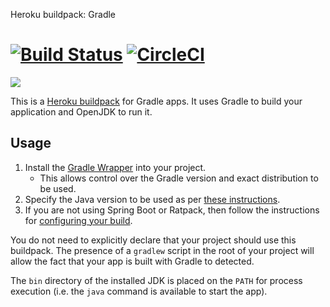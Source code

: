 Heroku buildpack: Gradle

[![Build Status](https://travis-ci.org/heroku/heroku-buildpack-gradle.svg?branch=master)](https://travis-ci.org/heroku/heroku-buildpack-gradle)
[![CircleCI](https://circleci.com/gh/heroku/heroku-buildpack-gradle/tree/master.svg?style=svg)](https://circleci.com/gh/heroku/heroku-buildpack-gradle/tree/master)
=========================

![](https://cloud.githubusercontent.com/assets/51578/18790734/e1a0bba8-817d-11e6-864e-de501a437ec5.png)

This is a [Heroku buildpack](http://devcenter.heroku.com/articles/buildpack) for Gradle apps.
It uses Gradle to build your application and OpenJDK to run it.

## Usage

1. Install the [Gradle Wrapper](http://www.gradle.org/docs/current/userguide/gradle_wrapper.html) into your project.
    - This allows control over the Gradle version and exact distribution to be used.
2. Specify the Java version to be used as per [these instructions](https://devcenter.heroku.com/articles/java-support#specifying-a-java-version).
3. If you are not using Spring Boot or Ratpack, then follow the instructions for [configuring your build](https://devcenter.heroku.com/articles/deploying-gradle-apps-on-heroku).

You do not need to explicitly declare that your project should use this buildpack.
The presence of a `gradlew` script in the root of your project will allow the fact that your app is built with Gradle to detected.

The `bin` directory of the installed JDK is placed on the `PATH` for process execution (i.e. the `java` command is available to start the app).
